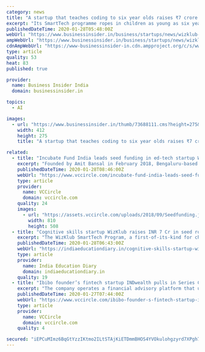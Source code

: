 ```yaml
---
category: news
title: "A startup that teaches coding to six year olds raises ₹7 crore in seed funding"
excerpt: "Its SmartTech programme ropes in children as young as six years — helping them build skills and confidence to create tech products via coding, robotics, smart devices and AI. \"After-school-education for the K6 segment in India has been highly fragmented. At the same time, the rise of the middle class allows parents in urban India to start ..."
publishedDateTime: 2020-01-28T05:48:00Z
webUrl: "https://www.businessinsider.in/business/startups/news/wizklub-a-startup-that-teaches-coding-to-six-year-olds-raises-7-crore-in-seed-funding/articleshow/73687943.cms"
ampWebUrl: "https://www.businessinsider.in/business/startups/news/wizklub-a-startup-that-teaches-coding-to-six-year-olds-raises-7-crore-in-seed-funding/amp_articleshow/73687943.cms"
cdnAmpWebUrl: "https://www-businessinsider-in.cdn.ampproject.org/c/s/www.businessinsider.in/business/startups/news/wizklub-a-startup-that-teaches-coding-to-six-year-olds-raises-7-crore-in-seed-funding/amp_articleshow/73687943.cms"
type: article
quality: 53
heat: 83
published: true

provider:
  name: Business Insider India
  domain: businessinsider.in

topics:
  - AI

images:
  - url: "https://www.businessinsider.in/thumb/73688111.cms?height=275&width=412"
    width: 412
    height: 275
    title: "A startup that teaches coding to six year olds raises ₹7 crore in seed funding"

related:
  - title: "Incubate Fund India leads seed funding in ed-tech startup WizKlub"
    excerpt: "Founded by Amit Bansal in February 2018, Bengaluru-based WizKlub develops artificial intelligence-based programmes for children between ... the SmartTech programme is aimed at imparting technological know-how through coding, robotics and smart devices. WizKlub says the startup is active through more than 150 centres in Bengaluru, and that ..."
    publishedDateTime: 2020-01-28T08:46:00Z
    webUrl: "https://www.vccircle.com/incubate-fund-india-leads-seed-funding-in-ed-tech-startup-wizklub"
    type: article
    provider:
      name: VCCircle
      domain: vccircle.com
    quality: 24
    images:
      - url: "https://assets.vccircle.com/uploads/2018/09/Seedfunding.jpg"
        width: 810
        height: 508
  - title: "Cognitive skills startup WizKlub raises INR 7 Cr in seed round"
    excerpt: "The WizKlub SmartTech Program, a first-of-its-kind for children as young as 6 years, builds lifelong skills and confidence to create tech products by application of coding, robotics, smart devices and AI. The startup has 150+ centers in Bengaluru and has progressed 3000+ children through its programs. The company also offers HOTS and SmartTech ..."
    publishedDateTime: 2020-01-28T06:43:00Z
    webUrl: "https://indiaeducationdiary.in/cognitive-skills-startup-wizklub-raises-inr-7-cr-in-seed-round/"
    type: article
    provider:
      name: India Education Diary
      domain: indiaeducationdiary.in
    quality: 19
  - title: "Ibibo founder’s fintech startup INDwealth pulls in Series C funding"
    excerpt: "The company operates a financial advisory platform that uses AI and machine learning to allow users to manage their investments, liabilities, future cash flows and taxation. VCCircle has reached out to INDwealth on the details of the investment and will update this report accordingly. The Series C round comes after the fintech startup secured $ ..."
    publishedDateTime: 2020-01-27T07:44:00Z
    webUrl: "https://www.vccircle.com/ibibo-founder-s-fintech-startup-indwealth-pulls-in-series-c-funding"
    type: article
    provider:
      name: VCCircle
      domain: vccircle.com
    quality: 4

secured: "iEPCuMImz6BqGtYzzIKtmo2ILtSTAjKiETDmmBHOS4YVOkulohgzyrd7XPgh76hUzb1De8fbvWobM+ekW2jlGKlHzgBsFMRkOrPI4d06CzXDYyQHvTOum6cAsXzkhy3Wujhktcey+EPe+EXgN4i7loicM0GGLcF/P0KcEJx5H7IxcF/dIMnnaOoCS+hcykZPXBFChtK+MWZUvoI6s2xh9PGv0J80q4B1QxCJcHaLCsXZf/pZ6zd/er5Ul/O0Oq5L83hgsW7aJj754qszvR25B4J02GGk+5FdVCGtFwBDD2wBEeQO4JoYTGXXHn0h34TL;2rba3Pq3KTDMTY1Fzl4tfQ=="
---
```


